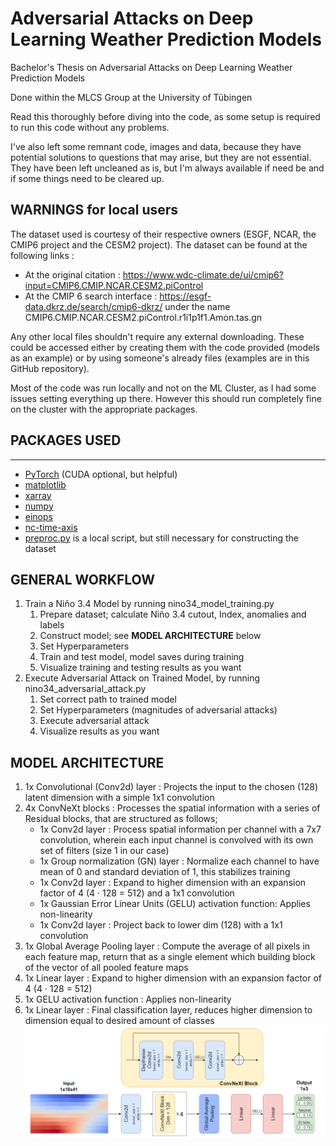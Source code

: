 # **Adversarial Attacks on Deep Learning Weather Prediction Models**

Bachelor's Thesis on Adversarial Attacks on Deep Learning Weather Prediction Models

Done within the MLCS Group at the University of Tübingen



Read this thoroughly before diving into the code, as some setup is required to run this code without any problems.

I've also left some remnant code, images and data, because they have potential solutions to questions that may arise, but they are not essential. They have been left uncleaned as is, but I'm always available if need be and if some things need to be cleared up.


## **WARNINGS for local users**
The dataset used is courtesy of their respective owners (ESGF, NCAR, the CMIP6 project and the CESM2 project).
The dataset can be found at the following links :
- At the original citation : https://www.wdc-climate.de/ui/cmip6?input=CMIP6.CMIP.NCAR.CESM2.piControl
- At the CMIP 6 search interface : https://esgf-data.dkrz.de/search/cmip6-dkrz/ under the name CMIP6.CMIP.NCAR.CESM2.piControl.r1i1p1f1.Amon.tas.gn

Any other local files shouldn't require any external downloading. These could be accessed either by creating them with the code provided (models as an example) or by using someone's already files (examples are in this GitHub repository).

Most of the code was run locally and not on the ML Cluster, as I had some issues setting everything up there.
However this should run completely fine on the cluster with the appropriate packages.


## **PACKAGES USED**
------------------------
- [PyTorch](https://pytorch.org/get-started/locally/) (CUDA optional, but helpful)
- [matplotlib](https://matplotlib.org/stable/users/getting_started/)
- [xarray](https://docs.xarray.dev/en/stable/getting-started-guide/installing.html)
- [numpy](https://numpy.org/install/)
- [einops](https://einops.rocks/#Installation)
- [nc-time-axis](https://github.com/SciTools/nc-time-axis)
- [preproc.py](../main/preproc.py) is a local script, but still necessary for constructing the dataset


## GENERAL WORKFLOW
1. Train a Niño 3.4 Model by running nino34_model_training.py
   1. Prepare dataset; calculate Niño 3.4 cutout, Index, anomalies and labels
   2. Construct model; see **MODEL ARCHITECTURE** below
   3. Set Hyperparameters
   4. Train and test model, model saves during training
   5. Visualize training and testing results as you want
2. Execute Adversarial Attack on Trained Model, by running nino34_adversarial_attack.py
   1. Set correct path to trained model
   2. Set Hyperparameters (magnitudes of adversarial attacks)
   3. Execute adversarial attack
   4. Visualize results as you want

## MODEL ARCHITECTURE
1. 1x Convolutional (Conv2d) layer : Projects the input to the chosen (128) latent dimension with a simple 1x1 convolution
2. 4x ConvNeXt blocks : Processes the spatial information with a series of Residual blocks, that are structured as follows;
   - 1x Conv2d layer : Process spatial information per channel with a 7x7 convolution, wherein each input channel is convolved with its own set of filters (size 1 in our case)
   - 1x Group normalization (GN) layer : Normalize each channel to have mean of 0 and standard deviation of 1, this stabilizes training
   - 1x Conv2d layer : Expand to higher dimension with an expansion factor of 4 (4 · 128 = 512) and a 1x1 convolution
   - 1x Gaussian Error Linear Units (GELU) activation function: Applies non-linearity
   - 1x Conv2d layer : Project back to lower dim (128) with a 1x1 convolution
3. 1x Global Average Pooling layer : Compute the average of all pixels in each feature map, return that as a single element which building block of the vector of all pooled feature maps
4. 1x Linear layer : Expand to higher dimension with an expansion factor of 4 (4 · 128 = 512)
5. 1x GELU activation function : Applies non-linearity
6. 1x Linear layer : Final classification layer, reduces higher dimension to dimension equal to desired amount of classes
![alt text](https://github.com/MTRucker/AdversaryDLWPModels/blob/main/Model_Architecture.png)
